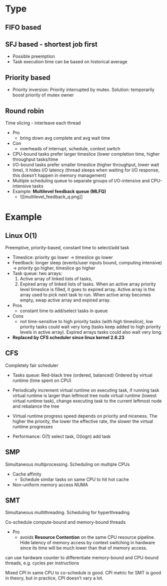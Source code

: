 # Type
## FIFO based
## SFJ based - shortest job first
- Possible preemption
- Task execution time can be based on historical average
## Priority based
- Priority inversion: Priority interrupted by mutex. Solution: temporarily boost priority of mutex owner
## Round robin
Time slicing - interleave each thread
-	Pro
	- bring down avg complete and avg wait time
-	Con
	-	overheads of interrupt, schedule, context switch
-	CPU-bound tasks prefer larger timeslice (lower completion time, higher throughput tasks/time
-	I/O-bound tasks prefer smaller timeslice (higher throughput, lower wait time), it hides I/O latency (thread sleeps when waiting for I/O response, this doesn’t happen in memory management)
-	Multiple scheduling queue to separate groups of I/O-intensive and CPU-intensive tasks
-	Example: **Multilevel feedback queue (MLFQ)**
	-	![[multilevel_feedback_q.png]]

# Example
## Linux O(1)
Preemptive, priority-based, constant time to select/add task
- Timeslice: priority go lower -> timeslice go lower
- Feedback: longer sleep (events/user inputs bound, computing intensive) -> priority go higher, timeslice go higher
- Task queue: two arrays: 
	1. Active array of linked lists of tasks, 
	2. Expired array of linked lists of tasks. When an active array priority level timeslice is filled, it goes to expired array. Active array is the array used to pick next task to run. When active array becomes empty, swap active array and expired array.
- Pros
	- constant time to add/select tasks in queue
- Cons
	- not time-sensitive to high priority tasks (with high timeslice), low priority tasks could wait very long (tasks keep added to high priority levels in active array). Expired arrays tasks could also wait very long.
- **Replaced by CFS scheduler since linux kernel 2.6.23**

## CFS
Completely fair scheduler
- Tasks queue: Red-black tree (ordered, balanced)
Ordered by virtual runtime (time spent on CPU)

- Periodically increment virtual runtime on executing task, if running task virtual runtime is larger than leftmost tree node virtual runtime (lowest virtual runtime task), change executing task to the current leftmost node and rebalance the tree

- Virtual runtime progress speed depends on priority and niceness. The higher the priority, the lower the effective rate, the slower the virtual runtime progresses

- Performance: O(1) select task, O(logn) add task

## SMP
Simultaneous multiprocessing. Scheduling on multiple CPUs
- Cache affinity
	- Schedule similar tasks on same CPU to hit hot cache
- Non-uniform memory access NUMA

## SMT
Simultaneous multithreading. Scheduling for hyperthreading

Co-schedule compute-bound and memory-bound threads
- Pro
	- avoids **Resource Contention** on the same CPU resource pipeline. Hide latency of memory access by context switching in hardware since its time will be much lower than that of memory access.

can use hardware counter to differentiate memory-bound and CPU-bound threads, e.g. cycles per instructions

Mixed CPI in same CPU to co-schedule is good. CPI metric for SMT is good in theory, but in practice, CPI doesn’t vary a lot.

